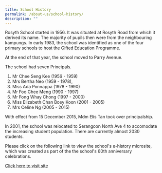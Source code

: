 ```yaml
---
title: School History
permalink: /about-us/school-history/
description: ""
---
```

Rosyth School started in 1956. It was situated at Rosyth Road from which it derived its name. The majority of pupils then were from the neighbouring kampungs. In early 1983, the school was identified as one of the four primary schools to host the Gifted Education Programme.

At the end of that year, the school moved to Parry Avenue.

The school had seven Principals. <br>
1) Mr Chee Seng Kee (1956 - 1959) <br>
2) Mrs Bertha Neo (1959 - 1978), <br>
3) Miss Ada Ponnappa (1978 - 1990) <br>
4) Mr Foo Chee Meng (1990 - 1997) <br>
5) Mr Fong Whay Chong (1997 - 2000) <br>
6) Miss Elizabeth Chan Boey Koon (2001 - 2005) <br>
7) Mrs Celine Ng (2005 - 2015) 

With effect from 15 December 2015, Mdm Elis Tan took over principalship.

In 2001, the school was relocated to Serangoon North Ave 4 to accomodate the increasing student population. There are currently almost 2030 students.

Please click on the following link to view the school's e-history microsite, which was created as part of the the school's 60th anniversary celebrations.

[Click here to visit site](https://rosyth60.wixsite.com/rs60)